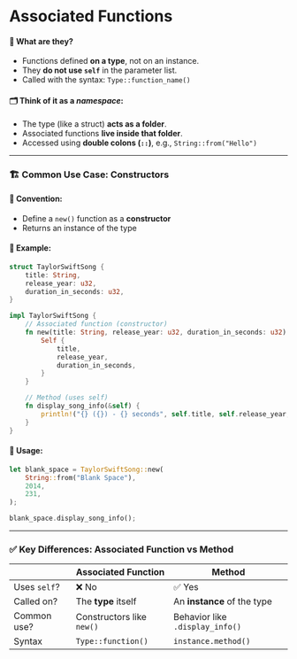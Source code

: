 # Associated Functions


#### 📌 What are they?
- Functions defined **on a type**, not on an instance.
- They **do not use `self`** in the parameter list.
- Called with the syntax: `Type::function_name()`

#### 🗂️ Think of it as a *namespace*:
- The type (like a struct) **acts as a folder**.
- Associated functions **live inside that folder**.
- Accessed using **double colons (`::`)**, e.g., `String::from("Hello")`

---

### 🏗️ Common Use Case: Constructors

#### 📐 Convention:
- Define a `new()` function as a **constructor**
- Returns an instance of the type

#### 🧱 Example:

```rust
struct TaylorSwiftSong {
    title: String,
    release_year: u32,
    duration_in_seconds: u32,
}

impl TaylorSwiftSong {
    // Associated function (constructor)
    fn new(title: String, release_year: u32, duration_in_seconds: u32) -> Self {
        Self {
            title,
            release_year,
            duration_in_seconds,
        }
    }

    // Method (uses self)
    fn display_song_info(&self) {
        println!("{} ({}) - {} seconds", self.title, self.release_year, self.duration_in_seconds);
    }
}
```

#### 🧪 Usage:

```rust
let blank_space = TaylorSwiftSong::new(
    String::from("Blank Space"),
    2014,
    231,
);

blank_space.display_song_info();
```

---

### ✅ Key Differences: Associated Function vs Method

|                     | **Associated Function**      | **Method**                      |
|---------------------|------------------------------|----------------------------------|
| Uses `self`?        | ❌ No                         | ✅ Yes                           |
| Called on?          | The **type** itself           | An **instance** of the type      |
| Common use?         | Constructors like `new()`     | Behavior like `.display_info()`  |
| Syntax              | `Type::function()`            | `instance.method()`              |
